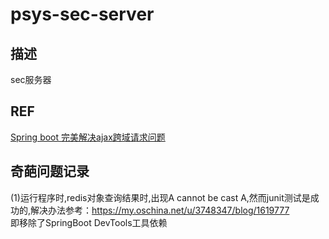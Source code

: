 # psys-sec-server

## 描述
  sec服务器

## REF
[Spring boot 完美解决ajax跨域请求问题](https://blog.csdn.net/u013218587/article/details/54646203)


## 奇葩问题记录
(1)运行程序时,redis对象查询结果时,出现A cannot be cast A,然而junit测试是成功的,解决办法参考：https://my.oschina.net/u/3748347/blog/1619777  
  即移除了SpringBoot DevTools工具依赖
  
